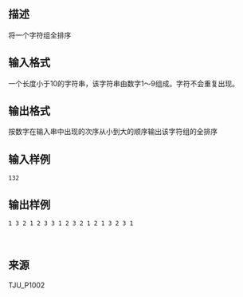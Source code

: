 ## 描述

将一个字符组全排序

## 输入格式

一个长度小于10的字符串，该字符串由数字1～9组成。字符不会重复出现。

## 输出格式

按数字在输入串中出现的次序从小到大的顺序输出该字符组的全排序

## 输入样例

```plaintext
132
```

## 输出样例

```plaintext
1 3 2 1 2 3 3 1 2 3 2 1 2 1 3 2 3 1
```



 

## 来源

TJU_P1002

